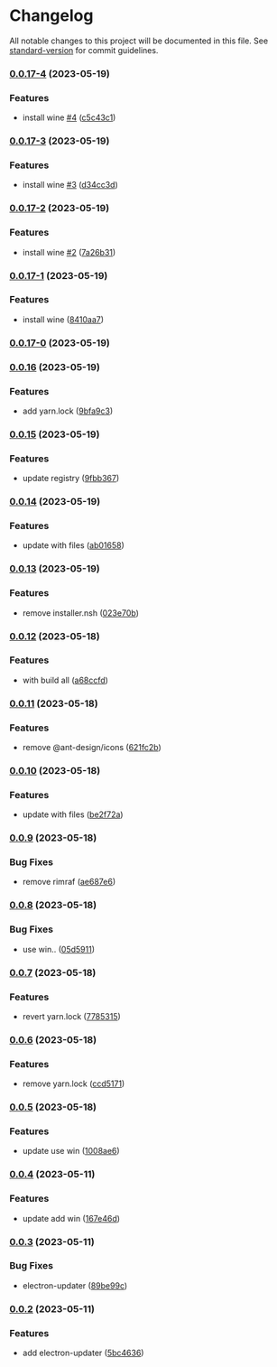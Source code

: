# Changelog

All notable changes to this project will be documented in this file. See [standard-version](https://github.com/conventional-changelog/standard-version) for commit guidelines.

### [0.0.17-4](https://github.com/if0r/electron-umi/compare/v0.0.17-3...v0.0.17-4) (2023-05-19)


### Features

* install wine [#4](https://github.com/if0r/electron-umi/issues/4) ([c5c43c1](https://github.com/if0r/electron-umi/commit/c5c43c17a333751984014b4762ebd118cd9fce50))

### [0.0.17-3](https://github.com/if0r/electron-umi/compare/v0.0.17-2...v0.0.17-3) (2023-05-19)


### Features

* install wine [#3](https://github.com/if0r/electron-umi/issues/3) ([d34cc3d](https://github.com/if0r/electron-umi/commit/d34cc3dc7f5b10cec208169c47064275262bd7dd))

### [0.0.17-2](https://github.com/if0r/electron-umi/compare/v0.0.17-1...v0.0.17-2) (2023-05-19)


### Features

* install wine [#2](https://github.com/if0r/electron-umi/issues/2) ([7a26b31](https://github.com/if0r/electron-umi/commit/7a26b31fac905328aa477d965d8566ec4b464437))

### [0.0.17-1](https://github.com/if0r/electron-umi/compare/v0.0.17-0...v0.0.17-1) (2023-05-19)


### Features

* install wine ([8410aa7](https://github.com/if0r/electron-umi/commit/8410aa754723a8b9d70106dcda111e141fae367c))

### [0.0.17-0](https://github.com/if0r/electron-umi/compare/v0.0.16...v0.0.17-0) (2023-05-19)

### [0.0.16](https://github.com/if0r/electron-umi/compare/v0.0.15...v0.0.16) (2023-05-19)


### Features

* add yarn.lock ([9bfa9c3](https://github.com/if0r/electron-umi/commit/9bfa9c38d6c1bc916bdd52dccc1c5c52a693cf86))

### [0.0.15](https://github.com/if0r/electron-umi/compare/v0.0.14...v0.0.15) (2023-05-19)


### Features

* update registry ([9fbb367](https://github.com/if0r/electron-umi/commit/9fbb3678f2898aea7b7d19facab3bca859da5da1))

### [0.0.14](https://github.com/if0r/electron-umi/compare/v0.0.13...v0.0.14) (2023-05-19)


### Features

* update with files ([ab01658](https://github.com/if0r/electron-umi/commit/ab0165878bed716e64f17a840fd4cbbc8fcc3add))

### [0.0.13](https://github.com/if0r/electron-umi/compare/v0.0.12...v0.0.13) (2023-05-19)


### Features

* remove installer.nsh ([023e70b](https://github.com/if0r/electron-umi/commit/023e70b11768c32761015e63f5755ecdfeae14bc))

### [0.0.12](https://github.com/if0r/electron-umi/compare/v0.0.11...v0.0.12) (2023-05-18)


### Features

* with build all ([a68ccfd](https://github.com/if0r/electron-umi/commit/a68ccfdf1a8d6efd62362afe85bf6055d8c7275d))

### [0.0.11](https://github.com/if0r/electron-umi/compare/v0.0.10...v0.0.11) (2023-05-18)


### Features

* remove @ant-design/icons ([621fc2b](https://github.com/if0r/electron-umi/commit/621fc2b9a0fe0cd7082540aef3112361f0c078b6))

### [0.0.10](https://github.com/if0r/electron-umi/compare/v0.0.9...v0.0.10) (2023-05-18)


### Features

* update with files ([be2f72a](https://github.com/if0r/electron-umi/commit/be2f72ae361a60305453fa176418ae1b724c49ef))

### [0.0.9](https://github.com/if0r/electron-umi/compare/v0.0.8...v0.0.9) (2023-05-18)


### Bug Fixes

* remove rimraf ([ae687e6](https://github.com/if0r/electron-umi/commit/ae687e629b3b03fa91e05216b0d13c7247e7f3ae))

### [0.0.8](https://github.com/if0r/electron-umi/compare/v0.0.7...v0.0.8) (2023-05-18)


### Bug Fixes

* use win.. ([05d5911](https://github.com/if0r/electron-umi/commit/05d5911a0f30949b9b2568e58491c8f995b998e0))

### [0.0.7](https://github.com/if0r/electron-umi/compare/v0.0.6...v0.0.7) (2023-05-18)


### Features

* revert yarn.lock ([7785315](https://github.com/if0r/electron-umi/commit/7785315c5145a4efb2b67336f0da82350037e3fc))

### [0.0.6](https://github.com/if0r/electron-umi/compare/v0.0.5...v0.0.6) (2023-05-18)


### Features

* remove yarn.lock ([ccd5171](https://github.com/if0r/electron-umi/commit/ccd5171c4c9927479a3327fb808b71dc5f301c76))

### [0.0.5](https://github.com/if0r/electron-umi/compare/v0.0.4...v0.0.5) (2023-05-18)


### Features

* update use win ([1008ae6](https://github.com/if0r/electron-umi/commit/1008ae67f5e77c4813058f9672760733114c3518))

### [0.0.4](https://github.com/if0r/electron-umi/compare/v0.0.3...v0.0.4) (2023-05-11)


### Features

* update add win ([167e46d](https://github.com/if0r/electron-umi/commit/167e46deb259f9975e1b594a2f5ab264ee3a80f2))

### [0.0.3](https://github.com/if0r/electron-umi/compare/v0.0.2...v0.0.3) (2023-05-11)


### Bug Fixes

* electron-updater ([89be99c](https://github.com/if0r/electron-umi/commit/89be99cb367498d51006fa6b9ebd2585135b4d16))

### [0.0.2](https://github.com/if0r/electron-umi/compare/v0.0.1...v0.0.2) (2023-05-11)


### Features

* add electron-updater ([5bc4636](https://github.com/if0r/electron-umi/commit/5bc4636381cfc34f2c49ad4129fad739dc6cc267))
